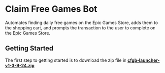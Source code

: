 # Claim Free Games Bot
Automates finding daily free games on the Epic Games Store, adds them to the shopping cart, and prompts the transaction to the user to complete on the Epic Games Store.
## Getting Started
The first step to getting started is to download the zip file in **[cfgb-launcher-v1-3-9-24.zip](https://github.com/619cip/Claim-Free-Games-Grabber/releases/downloads/v1.0/cfgb-launcher-v1-3-9-24.zip)**

